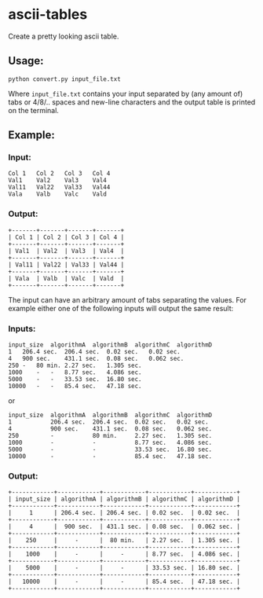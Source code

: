 # ascii-tables

Create a pretty looking ascii table.

## Usage:
```
python convert.py input_file.txt
```

Where `input_file.txt` contains your input separated by (any amount of) tabs or 4/8/.. spaces and new-line characters and the output table is printed on the terminal.

## Example:
### Input:
```
Col 1	Col 2	Col 3	Col 4
Val1	Val2	Val3	Val4
Val11	Val22	Val33	Val44
Vala	Valb	Valc	Vald
```
### Output:
```
+-------+-------+-------+-------+
| Col 1 | Col 2 | Col 3 | Col 4 |
+-------+-------+-------+-------+
| Val1  | Val2  | Val3  | Val4  |
+-------+-------+-------+-------+
| Val11 | Val22 | Val33 | Val44 |
+-------+-------+-------+-------+
| Vala  | Valb  | Valc  | Vald  |
+-------+-------+-------+-------+
```

The input can have an arbitrary amount of tabs separating the values. For example either one of the following inputs will output the same result:
### Inputs:
```
input_size	algorithmA	algorithmB	algorithmC	algorithmD
1	206.4 sec.	206.4 sec.	0.02 sec.	0.02 sec.
4	900 sec.	431.1 sec.	0.08 sec.	0.062 sec.
250	-	80 min.	2.27 sec.	1.305 sec.
1000	-	-	8.77 sec.	4.086 sec.
5000	-	-	33.53 sec.	16.80 sec.
10000	-	-	85.4 sec.	47.18 sec.
```
or
```
input_size	algorithmA	algorithmB	algorithmC	algorithmD
1			206.4 sec.	206.4 sec.	0.02 sec.	0.02 sec.
4			900 sec.	431.1 sec.	0.08 sec.	0.062 sec.
250			-			80 min.		2.27 sec.	1.305 sec.
1000		-			-			8.77 sec.	4.086 sec.
5000		-			-			33.53 sec.	16.80 sec.
10000		-			-			85.4 sec.	47.18 sec.
```
### Output:
```
+------------+------------+------------+------------+------------+
| input_size | algorithmA | algorithmB | algorithmC | algorithmD |
+------------+------------+------------+------------+------------+
|     1      | 206.4 sec. | 206.4 sec. | 0.02 sec.  | 0.02 sec.  |
+------------+------------+------------+------------+------------+
|     4      |  900 sec.  | 431.1 sec. | 0.08 sec.  | 0.062 sec. |
+------------+------------+------------+------------+------------+
|    250     |     -      |  80 min.   | 2.27 sec.  | 1.305 sec. |
+------------+------------+------------+------------+------------+
|    1000    |     -      |     -      | 8.77 sec.  | 4.086 sec. |
+------------+------------+------------+------------+------------+
|    5000    |     -      |     -      | 33.53 sec. | 16.80 sec. |
+------------+------------+------------+------------+------------+
|   10000    |     -      |     -      | 85.4 sec.  | 47.18 sec. |
+------------+------------+------------+------------+------------+
```